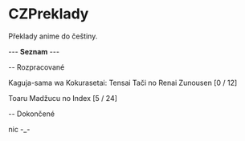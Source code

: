 # CZPreklady

Překlady anime do češtiny.

--- **Seznam** ---

-- Rozpracované

Kaguja-sama wa Kokurasetai: Tensai Tači no Renai Zunousen [0 / 12]

Toaru Madžucu no Index [5 / 24]

-- Dokončené

nic -_-
